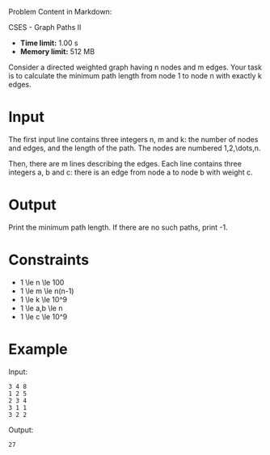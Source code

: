 Problem Content in Markdown:


CSES \- Graph Paths II




* **Time limit:** 1\.00 s
* **Memory limit:** 512 MB




Consider a directed weighted graph having n nodes and m edges. Your task is to calculate the minimum path length from node 1 to node n with exactly k edges.


Input
=====


The first input line contains three integers n, m and k: the number of nodes and edges, and the length of the path. The nodes are numbered 1,2,\\dots,n.


Then, there are m lines describing the edges. Each line contains three integers a, b and c: there is an edge from node a to node b with weight c.


Output
======


Print the minimum path length. If there are no such paths, print \-1.


Constraints
===========


* 1 \\le n \\le 100
* 1 \\le m \\le n(n\-1\)
* 1 \\le k \\le 10^9
* 1 \\le a,b \\le n
* 1 \\le c \\le 10^9


Example
=======


Input:



```
3 4 8
1 2 5
2 3 4
3 1 1
3 2 2

```

Output:



```
27

```
 
